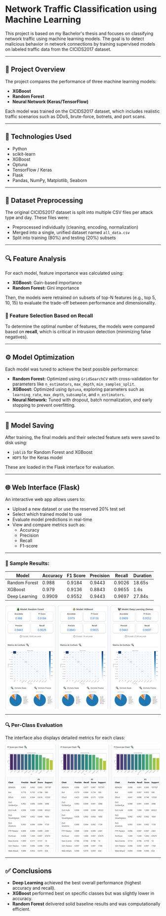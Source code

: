 # Network Traffic Classification using Machine Learning

This project is based on my Bachelor's thesis and focuses on classifying network traffic using machine learning models. The goal is to detect malicious behavior in network connections by training supervised models on labeled traffic data from the CICIDS2017 dataset.

---

## 📌 Project Overview

The project compares the performance of three machine learning models:

- **XGBoost**
- **Random Forest**
- **Neural Network (Keras/TensorFlow)**

Each model was trained on the CICIDS2017 dataset, which includes realistic traffic scenarios such as DDoS, brute-force, botnets, and port scans.

---

## 🧪 Technologies Used

- Python
- scikit-learn
- XGBoost
- Optuna
- TensorFlow / Keras
- Flask
- Pandas, NumPy, Matplotlib, Seaborn

---

## 🔄 Dataset Preprocessing

The original CICIDS2017 dataset is split into multiple CSV files per attack type and day. These files were:

- Preprocessed individually (cleaning, encoding, normalization)
- Merged into a single, unified dataset named `all_data.csv`
- Split into training (80%) and testing (20%) subsets

---

## 🔍 Feature Analysis

For each model, feature importance was calculated using:

- **XGBoost:** Gain-based importance
- **Random Forest:** Gini importance


Then, the models were retrained on subsets of top-N features (e.g., top 5, 10, 15) to evaluate the trade-off between performance and dimensionality.

### 🧪 Feature Selection Based on Recall

To determine the optimal number of features, the models were compared based on **recall**, which is critical in intrusion detection (minimizing false negatives).

---

## ⚙️ Model Optimization

Each model was tuned to achieve the best possible performance:

- **Random Forest:** Optimized using `GridSearchCV` with cross-validation for parameters like `n_estimators`, `max_depth`, `min_samples_split`.
- **XGBoost:** Optimized using `Optuna`, exploring parameters such as `learning_rate`, `max_depth`, `subsample`, and `n_estimators`.
- **Neural Network:** Tuned with dropout, batch normalization, and early stopping to prevent overfitting.

---

## 💾 Model Saving

After training, the final models and their selected feature sets were saved to disk using:

- `joblib` for Random Forest and XGBoost
- `HDF5` for the Keras model

These are loaded in the Flask interface for evaluation.

---

## 🌐 Web Interface (Flask)

An interactive web app allows users to:

- Upload a new dataset or use the reserved 20% test set
- Select which trained model to use
- Evaluate model predictions in real-time
- View and compare metrics such as:
  - Accuracy
  - Precision
  - Recall
  - F1-score

---

### 🧪 Sample Results:

| Model           | Accuracy | F1 Score | Precision | Recall  | Duration |
|----------------|----------|----------|-----------|---------|----------|
| Random Forest  | 0.988    | 0.9184   | 0.9443    | 0.9026  | 18.65s   |
| XGBoost        | 0.979    | 0.9136   | 0.8843    | 0.9655  | 1.6s     |
| Deep Learning  | 0.9909   | 0.9552   | 0.9443    | 0.9697  | 27.84s   |

![Web Interface - Metrics](./screenshots/1.JPG)

---

### 🔍 Per-Class Evaluation

The interface also displays detailed metrics for each class:

![Web Interface - Per-Class Metrics](./screenshots/2.JPG)

---

## ✅ Conclusions

- **Deep Learning** achieved the best overall performance (highest accuracy and recall).
- **XGBoost** performed best on specific classes but was slightly lower in accuracy.
- **Random Forest** delivered solid baseline results and was computationally efficient.



